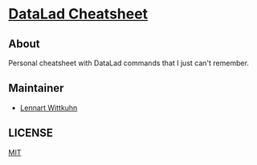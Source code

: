 # [DataLad Cheatsheet](datalad-cheatsheet.md)

## About

Personal cheatsheet with DataLad commands that I just can't remember.

## Maintainer

- [Lennart Wittkuhn](wittkuhn@mpib-berlin.mpg.de)

## LICENSE

[MIT](LICENSE)
